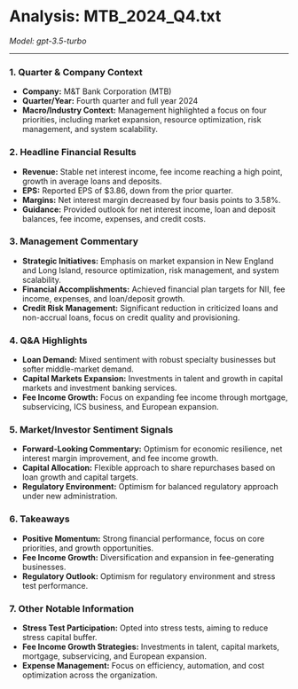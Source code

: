 # Analysis: MTB_2024_Q4.txt

*Model: gpt-3.5-turbo*

---

### 1. Quarter & Company Context
- **Company:** M&T Bank Corporation (MTB)
- **Quarter/Year:** Fourth quarter and full year 2024
- **Macro/Industry Context:** Management highlighted a focus on four priorities, including market expansion, resource optimization, risk management, and system scalability.

### 2. Headline Financial Results
- **Revenue:** Stable net interest income, fee income reaching a high point, growth in average loans and deposits.
- **EPS:** Reported EPS of $3.86, down from the prior quarter.
- **Margins:** Net interest margin decreased by four basis points to 3.58%.
- **Guidance:** Provided outlook for net interest income, loan and deposit balances, fee income, expenses, and credit costs.

### 3. Management Commentary
- **Strategic Initiatives:** Emphasis on market expansion in New England and Long Island, resource optimization, risk management, and system scalability.
- **Financial Accomplishments:** Achieved financial plan targets for NII, fee income, expenses, and loan/deposit growth.
- **Credit Risk Management:** Significant reduction in criticized loans and non-accrual loans, focus on credit quality and provisioning.

### 4. Q&A Highlights
- **Loan Demand:** Mixed sentiment with robust specialty businesses but softer middle-market demand.
- **Capital Markets Expansion:** Investments in talent and growth in capital markets and investment banking services.
- **Fee Income Growth:** Focus on expanding fee income through mortgage, subservicing, ICS business, and European expansion.

### 5. Market/Investor Sentiment Signals
- **Forward-Looking Commentary:** Optimism for economic resilience, net interest margin improvement, and fee income growth.
- **Capital Allocation:** Flexible approach to share repurchases based on loan growth and capital targets.
- **Regulatory Environment:** Optimism for balanced regulatory approach under new administration.

### 6. Takeaways
- **Positive Momentum:** Strong financial performance, focus on core priorities, and growth opportunities.
- **Fee Income Growth:** Diversification and expansion in fee-generating businesses.
- **Regulatory Outlook:** Optimism for regulatory environment and stress test performance.

### 7. Other Notable Information
- **Stress Test Participation:** Opted into stress tests, aiming to reduce stress capital buffer.
- **Fee Income Growth Strategies:** Investments in talent, capital markets, mortgage, subservicing, and European expansion.
- **Expense Management:** Focus on efficiency, automation, and cost optimization across the organization.